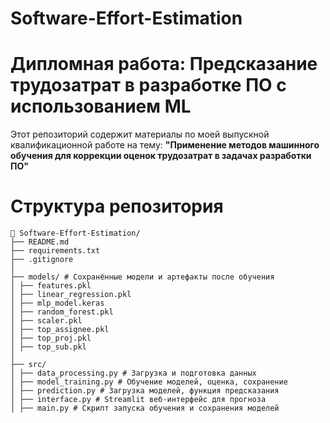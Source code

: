 # Software-Effort-Estimation
# Дипломная работа: Предсказание трудозатрат в разработке ПО с использованием ML

Этот репозиторий содержит материалы по моей выпускной квалификационной работе на тему:
**"Применение методов машинного обучения для коррекции оценок трудозатрат в задачах разработки ПО"**

# Структура репозитория
```
📁 Software-Effort-Estimation/
├── README.md
├── requirements.txt
├── .gitignore
│
├── models/ # Сохранённые модели и артефакты после обучения
│ ├── features.pkl
│ ├── linear_regression.pkl
│ ├── mlp_model.keras
│ ├── random_forest.pkl
│ ├── scaler.pkl
│ ├── top_assignee.pkl
│ ├── top_proj.pkl
│ ├── top_sub.pkl
│
├── src/
│ ├── data_processing.py # Загрузка и подготовка данных
│ ├── model_training.py # Обучение моделей, оценка, сохранение
│ ├── prediction.py # Загрузка моделей, функция предсказания
│ ├── interface.py # Streamlit веб-интерфейс для прогноза
│ ├── main.py # Скрипт запуска обучения и сохранения моделей
```
